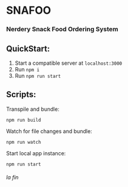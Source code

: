 # SNAFOO
### Nerdery Snack Food Ordering System

## QuickStart:
1. Start a compatible server at ```localhost:3000```
1. Run ```npm i```
1. Run ```npm run start```

## Scripts:
Transpile and bundle: 
```
npm run build
```

Watch for file changes and bundle:
```
npm run watch
```

Start local app instance:
```
npm run start
```

###### *la fin*